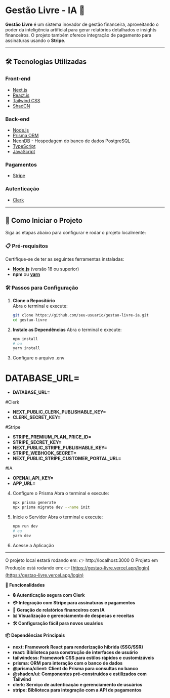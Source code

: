 # Gestão Livre - IA 🚀

**Gestão Livre** é um sistema inovador de gestão financeira, aproveitando o poder da inteligência artificial para gerar relatórios detalhados e insights financeiros. O projeto também oferece integração de pagamento para assinaturas usando o **Stripe**.

---

## 🛠️ Tecnologias Utilizadas

### Front-end
- [Next.js](https://nextjs.org/)  
- [React.js](https://reactjs.org/)  
- [Tailwind CSS](https://tailwindcss.com/)  
- [ShadCN](https://shadcn.dev/)

### Back-end
- [Node.js](https://nodejs.org/)  
- [Prisma ORM](https://www.prisma.io/)  
- [NeonDB](https://neon.tech/) - Hospedagem do banco de dados PostgreSQL  
- [TypeScript](https://www.typescriptlang.org/)  
- [JavaScript](https://developer.mozilla.org/pt-BR/docs/Web/JavaScript)

### Pagamentos
- [Stripe](https://stripe.com/)

### Autenticação
- [Clerk](https://clerk.dev/)

---

## 🚀 Como Iniciar o Projeto

Siga as etapas abaixo para configurar e rodar o projeto localmente:

### 📋 Pré-requisitos

Certifique-se de ter as seguintes ferramentas instaladas:
- **[Node.js](https://nodejs.org/)** (versão 18 ou superior)  
- **npm** ou **[yarn](https://yarnpkg.com/)**  

### 🛠️ Passos para Configuração

1. **Clone o Repositório**  
   Abra o terminal e execute:
   ```bash
   git clone https://github.com/seu-usuario/gestao-livre-ia.git
   cd gestao-livre
2. **Instale as Dependências**
 Abra o terminal e execute:
   ```bash
   npm install
   # ou
   yarn install
3. Configure o arquivo .env
  # DATABASE_URL=
  - **DATABASE_URL=**

  #Clerk
  - **NEXT_PUBLIC_CLERK_PUBLISHABLE_KEY=**
  - **CLERK_SECRET_KEY=**
  
  #Stripe
  - **STRIPE_PREMIUM_PLAN_PRICE_ID=**
  - **STRIPE_SECRET_KEY=**
  - **NEXT_PUBLIC_STRIPE_PUBLISHABLE_KEY=**
  - **STRIPE_WEBHOOK_SECRET=**
  - **NEXT_PUBLIC_STRIPE_CUSTOMER_PORTAL_URL=**
  
  #IA
  - **OPENAI_API_KEY=**
  - **APP_URL=**

4. Configure o Prisma
Abra o terminal e execute:
   ```bash
   npx prisma generate
   npx prisma migrate dev --name init
5. Inicie o Servidor
Abra o terminal e execute:
   ```bash
   npm run dev
   # ou
   yarn dev
6. Acesse a Aplicação

---

O projeto local estará rodando em:
👉 http://localhost:3000
O Projeto em Produção está rodando em:
👉 [https://gestao-livre.vercel.app/login](https://gestao-livre.vercel.app/login)

**📖 Funcionalidades**
- **🔒 Autenticação segura com Clerk**
- **💳 Integração com Stripe para assinaturas e pagamentos**
- **🧠 Geração de relatórios financeiros com IA**
- **📊 Visualização e gerenciamento de despesas e receitas**
- **🛠️ Configuração fácil para novos usuários**
  

**📦 Dependências Principais**
- **next: Framework React para renderização híbrida (SSG/SSR)**
- **react: Biblioteca para construção de interfaces de usuário**
- **tailwindcss: Framework CSS para estilos rápidos e customizáveis**
- **prisma: ORM para interação com o banco de dados**
- **@prisma/client: Client do Prisma para consultas no banco**
- **@shadcn/ui: Componentes pré-construídos e estilizados com Tailwind**
- **clerk: Serviço de autenticação e gerenciamento de usuários**
- **stripe: Biblioteca para integração com a API de pagamentos**
